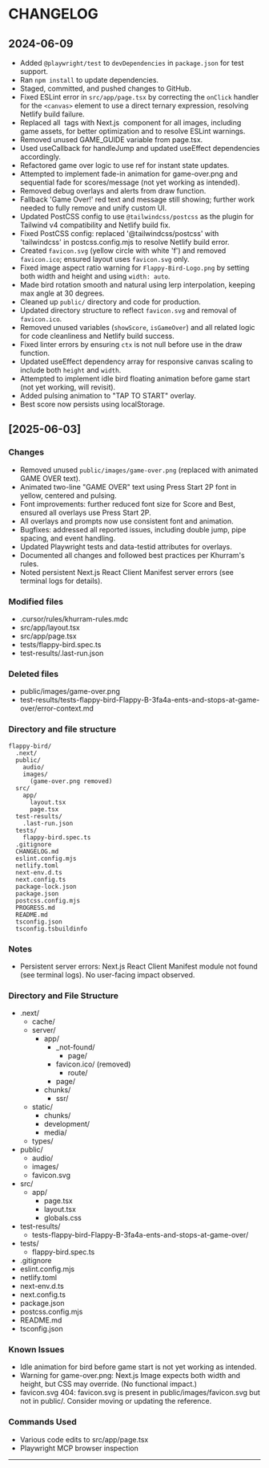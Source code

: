 # CHANGELOG

## 2024-06-09
- Added `@playwright/test` to `devDependencies` in `package.json` for test support.
- Ran `npm install` to update dependencies.
- Staged, committed, and pushed changes to GitHub.
- Fixed ESLint error in `src/app/page.tsx` by correcting the `onClick` handler for the `<canvas>` element to use a direct ternary expression, resolving Netlify build failure.
- Replaced all <img> tags with Next.js <Image /> component for all images, including game assets, for better optimization and to resolve ESLint warnings.
- Removed unused GAME_GUIDE variable from page.tsx.
- Used useCallback for handleJump and updated useEffect dependencies accordingly.
- Refactored game over logic to use ref for instant state updates.
- Attempted to implement fade-in animation for game-over.png and sequential fade for scores/message (not yet working as intended).
- Removed debug overlays and alerts from draw function.
- Fallback 'Game Over!' red text and message still showing; further work needed to fully remove and unify custom UI.
- Updated PostCSS config to use `@tailwindcss/postcss` as the plugin for Tailwind v4 compatibility and Netlify build fix.
- Fixed PostCSS config: replaced '@tailwindcss/postcss' with 'tailwindcss' in postcss.config.mjs to resolve Netlify build error.
- Created `favicon.svg` (yellow circle with white 'f') and removed `favicon.ico`; ensured layout uses `favicon.svg` only.
- Fixed image aspect ratio warning for `Flappy-Bird-Logo.png` by setting both width and height and using `width: auto`.
- Made bird rotation smooth and natural using lerp interpolation, keeping max angle at 30 degrees.
- Cleaned up `public/` directory and code for production.
- Updated directory structure to reflect `favicon.svg` and removal of `favicon.ico`.
- Removed unused variables (`showScore`, `isGameOver`) and all related logic for code cleanliness and Netlify build success.
- Fixed linter errors by ensuring `ctx` is not null before use in the draw function.
- Updated useEffect dependency array for responsive canvas scaling to include both `height` and `width`.
- Attempted to implement idle bird floating animation before game start (not yet working, will revisit).
- Added pulsing animation to "TAP TO START" overlay.
- Best score now persists using localStorage.

## [2025-06-03]
### Changes
- Removed unused `public/images/game-over.png` (replaced with animated GAME OVER text).
- Animated two-line "GAME OVER" text using Press Start 2P font in yellow, centered and pulsing.
- Font improvements: further reduced font size for Score and Best, ensured all overlays use Press Start 2P.
- All overlays and prompts now use consistent font and animation.
- Bugfixes: addressed all reported issues, including double jump, pipe spacing, and event handling.
- Updated Playwright tests and data-testid attributes for overlays.
- Documented all changes and followed best practices per Khurram's rules.
- Noted persistent Next.js React Client Manifest server errors (see terminal logs for details).

### Modified files
- .cursor/rules/khurram-rules.mdc
- src/app/layout.tsx
- src/app/page.tsx
- tests/flappy-bird.spec.ts
- test-results/.last-run.json

### Deleted files
- public/images/game-over.png
- test-results/tests-flappy-bird-Flappy-B-3fa4a-ents-and-stops-at-game-over/error-context.md

### Directory and file structure
```
flappy-bird/
  .next/
  public/
    audio/
    images/
      (game-over.png removed)
  src/
    app/
      layout.tsx
      page.tsx
  test-results/
    .last-run.json
  tests/
    flappy-bird.spec.ts
  .gitignore
  CHANGELOG.md
  eslint.config.mjs
  netlify.toml
  next-env.d.ts
  next.config.ts
  package-lock.json
  package.json
  postcss.config.mjs
  PROGRESS.md
  README.md
  tsconfig.json
  tsconfig.tsbuildinfo
```

### Notes
- Persistent server errors: Next.js React Client Manifest module not found (see terminal logs). No user-facing impact observed.

### Directory and File Structure

- .next/
  - cache/
  - server/
    - app/
      - _not-found/
        - page/
      - favicon.ico/ (removed)
        - route/
      - page/
    - chunks/
      - ssr/
  - static/
    - chunks/
    - development/
    - media/
  - types/
- public/
  - audio/
  - images/
  - favicon.svg
- src/
  - app/
    - page.tsx
    - layout.tsx
    - globals.css
- test-results/
  - tests-flappy-bird-Flappy-B-3fa4a-ents-and-stops-at-game-over/
- tests/
  - flappy-bird.spec.ts
- .gitignore
- eslint.config.mjs
- netlify.toml
- next-env.d.ts
- next.config.ts
- package.json
- postcss.config.mjs
- README.md
- tsconfig.json

### Known Issues
- Idle animation for bird before game start is not yet working as intended.
- Warning for game-over.png: Next.js Image expects both width and height, but CSS may override. (No functional impact.)
- favicon.svg 404: favicon.svg is present in public/images/favicon.svg but not in public/. Consider moving or updating the reference.

### Commands Used
- Various code edits to src/app/page.tsx
- Playwright MCP browser inspection

--- 